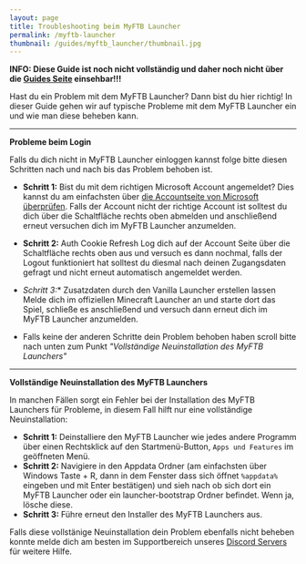 ```yaml
---
layout: page
title: Troubleshooting beim MyFTB Launcher
permalink: /myftb-launcher
thumbnail: /guides/myftb_launcher/thumbnail.jpg
---
```


**INFO: Diese Guide ist noch nicht vollständig und daher noch nicht über die [Guides Seite](https://guides.myftb.de) einsehbar!!!**

Hast du ein Problem mit dem MyFTB Launcher? Dann bist du hier richtig! In dieser Guide gehen wir auf typische Probleme mit dem MyFTB Launcher ein und wie man diese beheben kann.

---

**Probleme beim Login**

Falls du dich nicht in MyFTB Launcher einloggen kannst folge bitte diesen Schritten nach und nach bis das Problem behoben ist.

- **Schritt 1:** Bist du mit dem richtigen Microsoft Account angemeldet?
Dies kannst du am einfachsten über [die Accountseite von Microsoft überprüfen](https://account.microsoft.com/). Falls der Account nicht der richtige Account ist solltest du dich über die Schaltfläche rechts oben abmelden und anschließend erneut versuchen dich im MyFTB Launcher anzumelden.

- **Schritt 2:** Auth Cookie Refresh
Log dich auf der Account Seite über die Schaltfläche rechts oben aus und versuch es dann nochmal, falls der Logout funktioniert hat solltest du diesmal nach deinen Zugangsdaten gefragt und nicht erneut automatisch angemeldet werden.

- *Schritt 3:** Zusatzdaten durch den Vanilla Launcher erstellen lassen
Melde dich im offiziellen Minecraft Launcher an und starte dort das Spiel, schließe es anschließend und versuch dann erneut dich im MyFTB Launcher anzumelden.

- Falls keine der anderen Schritte dein Problem behoben haben scroll bitte nach unten zum Punkt *"Vollständige Neuinstallation des MyFTB Launchers"*

---

**Vollständige Neuinstallation des MyFTB Launchers**

In manchen Fällen sorgt ein Fehler bei der Installation des MyFTB Launchers für Probleme, in diesem Fall hilft nur eine vollständige Neuinstallation:

- **Schritt 1:** Deinstalliere den MyFTB Launcher wie jedes andere Programm über einen Rechtsklick auf den Startmenü-Button, `Apps und Features` im geöffneten Menü.
- **Schritt 2:** Navigiere in den Appdata Ordner (am einfachsten über Windows Taste + R, dann in dem Fenster dass sich öffnet `%appdata%` eingeben und mit Enter bestätigen) und sieh nach ob sich dort ein MyFTB Launcher oder ein launcher-bootstrap Ordner befindet. Wenn ja, lösche diese.
- **Schritt 3:** Führe erneut den Installer des MyFTB Launchers aus.

Falls diese vollstänige Neuinstallation dein Problem ebenfalls nicht beheben konnte melde dich am besten im Supportbereich unseres [Discord Servers](https://myftb.de/discord) für weitere Hilfe.
